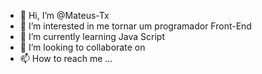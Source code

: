- 👋 Hi, I’m @Mateus-Tx
- 👀 I’m interested in me tornar um programador Front-End
- 🌱 I’m currently learning Java Script
- 💞️ I’m looking to collaborate on 
- 📫 How to reach me ...

<!---
Mateus-Tx/Mateus-Tx is a ✨ special ✨ repository because its `README.md` (this file) appears on your GitHub profile.
You can click the Preview link to take a look at your changes.
--->

